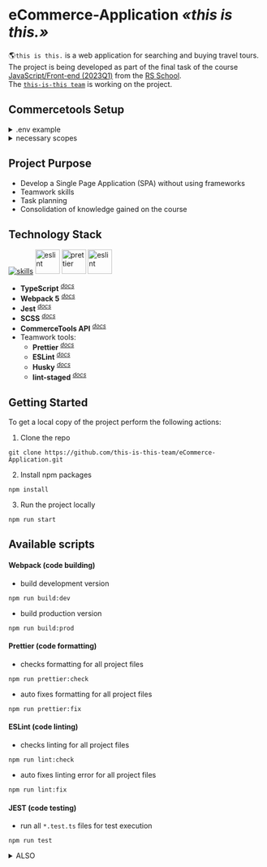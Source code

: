 # eCommerce-Application _«this is this.»_

:earth_americas:`this is this.` is a web application for searching and buying travel tours.  
The project is being developed as part of the final task of the course [JavaScript/Front-end (2023Q1)](https://rs.school/js/) from the [RS School](https://rs.school/).  
The [`this-is-this team`](https://github.com/this-is-this-team) is working on the project.

## Commercetools Setup

<details>
  <summary>.env example</summary>
  <br />
  <pre>
    CTP_PROJECT_KEY=
    CTP_CLIENT_SECRET=
    CTP_CLIENT_ID=
    CTP_AUTH_URL=
    CTP_API_URL=
    CTP_SCOPES=
  </pre>
</details>

<details>
  <summary>necessary scopes</summary>
  <br />
  <img src="https://github.com/elsuppo/this-is-this-eCommerce-application/assets/68076610/2533901d-a1bb-4a05-85c9-301057cece49" alt="profile-details"/>
  <ul>
    <li>view_products</li>
    <li>view_cart_discounts</li>
    <li>view_shipping_methods</li>
    <li>view_categories</li>
    <li>view_discount_codes</li>
    <li>view_product_selections</li>
    <li>manage_my_shopping_lists</li>
    <li>manage_my_payments</li>
    <li>manage_my_profile</li>
    <li>manage_my_orders</li>
    <li>create_anonymous_token</li>
  </ul>
</details>

## Project Purpose

- Develop a Single Page Application (SPA) without using frameworks
- Teamwork skills
- Task planning
- Consolidation of knowledge gained on the course

## Technology Stack

[![skills](https://skillicons.dev/icons?i=webpack,ts,html,css,scss,jest,git&theme=light)](#technology-stack) <a href="#technology-stack" title="ESLint"><img src="https://github.com/get-icon/geticon/raw/master/icons/json.svg" alt="eslint" width="48px" height="48px"></a> <a href="#technology-stack" title="Prettier"><img src="https://github.com/get-icon/geticon/raw/master/icons/prettier.svg" alt="prettier" width="48px" height="48px"></a> <a href="https://www.typescriptlang.org/" title="ESLint"><img src="https://github.com/get-icon/geticon/raw/master/icons/eslint.svg" alt="eslint" width="48px" height="48px"></a>

- **TypeScript** <sup>_[docs](https://www.typescriptlang.org/docs/handbook/typescript-from-scratch.html)_</sup>
- **Webpack 5** <sup>_[docs](https://webpack.js.org/concepts/)_</sup>
- **Jest** <sup>_[docs](https://jestjs.io/docs/getting-started)_</sup>
- **SCSS** <sup>_[docs](https://sass-lang.com/documentation/)_</sup>
- **CommerceTools API** <sup>_[docs](https://docs.commercetools.com/api/general-concepts)_</sup>
- Teamwork tools:
  - **Prettier** <sup>_[docs](https://prettier.io/docs/en/)_</sup>
  - **ESLint** <sup>_[docs](https://eslint.org/docs/latest/use/core-concepts)_</sup>
  - **Husky** <sup>_[docs](https://typicode.github.io/husky/)_</sup>
  - **lint-staged** <sup>_[docs](https://github.com/okonet/lint-staged)_</sup>

## Getting Started

To get a local copy of the project perform the following actions:

1. Clone the repo

```
git clone https://github.com/this-is-this-team/eCommerce-Application.git
```

2. Install npm packages

```
npm install
```

3. Run the project locally

```
npm run start
```

## Available scripts

#### Webpack (code building)

- build development version

```
npm run build:dev
```

- build production version

```
npm run build:prod
```

#### Prettier (code formatting)

- сhecks formatting for all project files

```
npm run prettier:check
```

- auto fixes formatting for all project files

```
npm run prettier:fix
```

#### ESLint (code linting)

- checks linting for all project files

```
npm run lint:check
```

- auto fixes linting error for all project files

```
npm run lint:fix
```

#### JEST (code testing)

- run all `*.test.ts` files for test execution

```
npm run test
```

<details>
  <summary>ALSO</summary>
  
  Before making a commit an **automated** check is performed for formatting, linting, and code testing using Husky and lint-staged
  ```
  npx lint-staged
  npm run test
  ```
</details>
